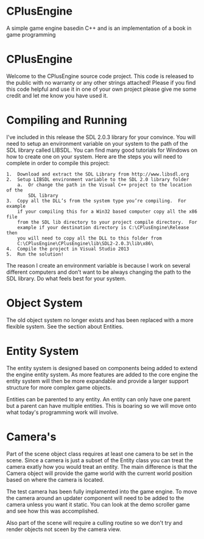 # CPlusEngine
A simple game engine basedin C++ and is an implementation of a book in game programming

# CPlusEngine

Welcome to the CPlusEngine source code project.  This code is released to the 
public with no warranty or any other strings attached! Please if you find this
code helpful and use it in one of your own project please give me some credit
and let me know you have used it.

# Compiling and Running

I've included in this release the SDL 2.0.3 library for your convince.  You 
will need to setup an environment variable on your system to the path of the
SDL library called LIBSDL.  You can find many good tutorials for Windows on
how to create one on your system.  Here are the steps you will need to complete
in order to compile this project:

	1.  Download and extract the SDL Library from http://www.libsdl.org
	2.	Setup LIBSDL environment variable to the SDL 2.0 library folder
		a.	Or change the path in the Visual C++ project to the location of the
			SDL library
	3.	Copy all the DLL’s from the system type you’re compiling.  For example 
		if your compiling this for a Win32 based computer copy all the x86 file
		from the SDL lib directory to your project compile directory.  For 
		example if your destination directory is C:\CPlusEngine\Release then 
		you will need to copy all the DLL to this folder from 
		C:\CPlusEngine\CPlusEngine\lib\SDL2-2.0.3\lib\x86\
	4.	Compile the project in Visual Studio 2013
	5.	Run the solution!
	
The reason I create an environment variable is because I work on several different
computers and don’t want to be always changing the path to the SDL library.
Do what feels best for your system.

# Object System

The old object system no longer exists and has been replaced with a more flexible system.  See
the section about Entities.

# Entity System

The entity system is designed based on components being added to extend the engine entity system.
As more features are added to the core engine the entity system will then be more expandable and
provide a larger support structure for more complex game objects.

Entities can be parented to any entity.  An entity can only have one parent but a parent can have
multiple entities.  This is boaring so we will move onto what today's programming work will involve.

# Camera's

Part of the scene object class requires at least one camera to be set in the scene.  Since a camera
is just a subset of the Entity class you can treat the camera exatly how you would treat an entity.
The main difference is that the Camera object will provide the game world with the current world position
based on where the camera is located.

The test camera has been fully implamented into the game engine.  To move the camera around an updater
component will need to be added to the camera unless you want it static.  You can look at the demo scroller
game and see how this was accomplished.

 
Also part of the scene will require a culling routine so we don't try and render objects not sceen by
the camera view.

